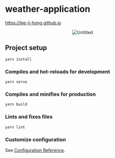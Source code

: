 # weather-application

https://lee-ji-hong.github.io

<div align="center">

  ![Untitled](https://user-images.githubusercontent.com/88364280/156915094-61454d54-6263-403d-a652-df509c2b7028.png)
  
</div>


## Project setup
```
yarn install
```

### Compiles and hot-reloads for development
```
yarn serve
```

### Compiles and minifies for production
```
yarn build
```

### Lints and fixes files
```
yarn lint
```

### Customize configuration
See [Configuration Reference](https://cli.vuejs.org/config/).
